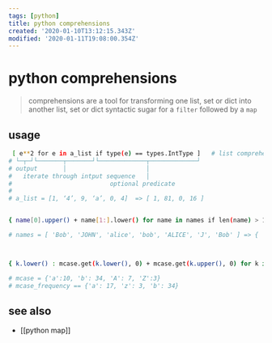 ```yaml
---
tags: [python]
title: python comprehensions
created: '2020-01-10T13:12:15.343Z'
modified: '2020-01-11T19:08:00.354Z'
---
```


# python comprehensions

> comprehensions are a tool for transforming one list, set or dict into another list, set or dict
> syntactic sugar for a `filter` followed by a `map`

## usage
```sh
 [ e**2 for e in a_list if type(e) == types.IntType ]   # list comprehension
# └─┬─┘└───────┬───────┘└─────────────┬─────────────┘
# output       │                      │
#   iterate through intput sequence   │
#                           optional predicate
#
# a_list = [1, ‘4’, 9, ‘a’, 0, 4]  => [ 1, 81, 0, 16 ]


{ name[0].upper() + name[1:].lower() for name in names if len(name) > 1 }   # set comprehension

# names = [ 'Bob', 'JOHN', 'alice', 'bob', 'ALICE', 'J', 'Bob' ] => { 'Bob', 'John', 'Alice' }



{ k.lower() : mcase.get(k.lower(), 0) + mcase.get(k.upper(), 0) for k in mcase.keys() }   # dict comprehension

# mcase = {'a':10, 'b': 34, 'A': 7, 'Z':3}
# mcase_frequency == {'a': 17, 'z': 3, 'b': 34}
```

## see also
- [[python map]]
